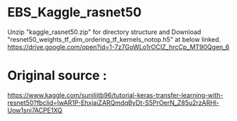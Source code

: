 # EBS_Kaggle_rasnet50
Unzip "kaggle_rasnet50.zip" for directory structure and Download "resnet50_weights_tf_dim_ordering_tf_kernels_notop.h5" at below linked.
https://drive.google.com/open?id=1-7z7GoWLo1rOCIZ_hrcCp_MT90Qgen_6

# Original source : 
https://www.kaggle.com/suniliitb96/tutorial-keras-transfer-learning-with-resnet50?fbclid=IwAR1P-EhxjaiZARQmdqByDt-S5PrOerN_Z85u2rzARHl-Uow1sni7ACPE1XQ
